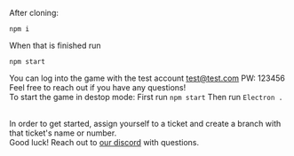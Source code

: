 After cloning:

```
npm i
``` 
When that is finished run
```
npm start
```
You can log into the game with the test account test@test.com PW: 123456
<br />
Feel free to reach out if you have any questions!
<br />
To start the game in destop mode:
First run ```npm start```
Then run ```Electron .```

<br />
In order to get started, assign yourself to a ticket and create a branch with that ticket's name or number. 
<br />
Good luck! Reach out to <a href="https://discord.gg/JQfTFY3MDb">our discord</a> with questions.

